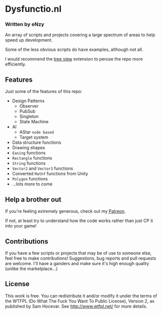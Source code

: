 # Dysfunctio.nl

### Written by eNzy

An array of scripts and projects covering a large spectrum of areas to help speed up development.

Some of the less obvious scripts do have examples, although not all.

I would recommend the [tree view](https://github.com/buunguyen/octotree) extension to peruse the repo more efficiently.

## Features

Just some of the features of this repo:

* Design Patterns
	* Observer
	* PubSub
	* Singleton
	* State Machine
* AI
	* AStar `node based`
	* Target system
* Data structure functions
* Drawing shapes
* `Easing` functions
* `Rectangle` functions
* `String` functions
* `Vector2` and `Vector3` functions
* Converted `Mathf` functions from Unity
* `Polygon` functions
* ...lots more to come

## Help a brother out

If you're feeling extremely generous, check out my [Patreon](https://www.patreon.com/dysfunctionl).

If not, at least try to understand how the code works rather than just CP it into your game!

## Contributions

If you have a few scripts or projects that may be of use to someone else, feel free to make contributions! Suggestions, bug reports and pull requests are welcome. I'll have a ganders and make sure it's high enough quality (unlike the marketplace...)

## License

This work is free. You can redistribute it and/or modify it under the terms of the WTFPL (Do What The Fuck You Want To Public License), Version 2, as published by Sam Hocevar. See http://www.wtfpl.net/ for more details.